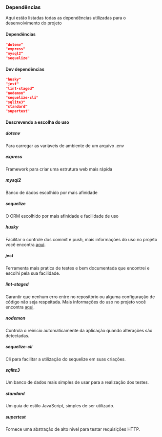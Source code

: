 ### Dependências
Aqui estão listadas todas as dependências utilizadas para o desenvolvimento do projeto

#### Dependências
```json
"dotenv"
"express"
"mysql2"
"sequelize"
```
#### Dev dependências
```json
"husky"
"jest"
"lint-staged"
"nodemon"
"sequelize-cli"
"sqlite3"
"standard"
"supertest"
```

#### Descrevendo a escolha do uso
##### dotenv
Para carregar as variáveis ​​de ambiente de um arquivo .env
##### express
Framework para criar uma estrutura web mais rápida
##### mysql2
Banco de dados escolhido por mais afinidade
##### sequelize
O ORM escolhido por mais afinidade e facilidade de uso
##### husky
Facilitar o controle dos commit e push, mais informações do uso no projeto você encontra [aqui](https://github.com/Fredrumond/estudos/blob/master/easy-skeleton-api/HUSKY.md).
##### jest
Ferramenta mais pratica de testes e bem documentada que encontrei e escolhi pela sua facilidade. 
##### lint-staged
Garantir que nenhum erro entre no repositório ou alguma configuração de código não seja respeitada. Mais informações do uso no projeto você encontra [aqui](https://github.com/Fredrumond/estudos/blob/master/easy-skeleton-api/LINTSTAGED.md).
##### nodemon
Controla o reinicio automaticamente da aplicação quando alterações são detectadas.
##### sequelize-cli
Cli para facilitar a utilização do sequelize em suas criações.
##### sqlite3
Um banco de dados mais simples de usar para a realização dos testes.
##### standard
Um guia de estilo JavaScript, simples de ser utilizado.
##### supertest
Fornece uma abstração de alto nível para testar requisições HTTP.
